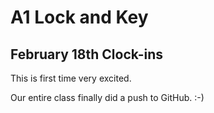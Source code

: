 # A1 Lock and Key
## February 18th Clock-ins
This is first time very excited.



<p>Our entire class finally did a push to GitHub. :-)</p>
